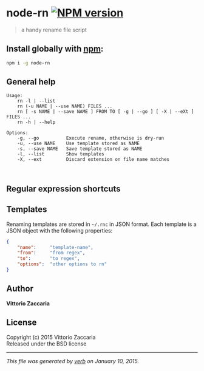 # node-rn [![NPM version](https://badge.fury.io/js/node-rn.svg)](http://badge.fury.io/js/node-rn)

> a handy rename file script

## Install globally with [npm](npmjs.org):

```bash
npm i -g node-rn
```

## General help 

```
Usage:
    rn -l | --list 
    rn (-u NAME | --use NAME) FILES ...
    rn [ -s NAME | --save NAME ] FROM TO [ -g | --go ] [ -X | --eXt ] FILES ...
    rn -h | --help 

Options:
    -g, --go          Execute rename, otherwise is dry-run
    -u, --use NAME    Use template stored as NAME
    -s, --save NAME   Save template stored as NAME
    -l, --list        Show templates
    -X, --ext         Discard extension on file name matches



```

## Regular expression shortcuts

## Templates

Renaming templates are stored in `~/.rnc` in JSON format. Each template is a JSON object with the following properties:

```json
{ 
    "name":     "template-name",
    "from":     "from regex",
    "to":       "to regex",
    "options":  "other options to rn"
}
```


## Author

**Vittorio Zaccaria**
 

## License
Copyright (c) 2015 Vittorio Zaccaria  
Released under the BSD license

***

_This file was generated by [verb](https://github.com/assemble/verb) on January 10, 2015._
